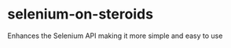 selenium-on-steroids
====================

Enhances the Selenium API making it more simple and easy to use